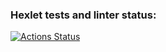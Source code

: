 ### Hexlet tests and linter status:
[![Actions Status](https://github.com/angelggd/fullstack-javascript-project-103/actions/workflows/hexlet-check.yml/badge.svg)](https://github.com/angelggd/fullstack-javascript-project-103/actions)